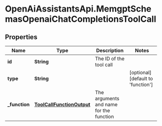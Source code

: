 # OpenAiAssistantsApi.MemgptSchemasOpenaiChatCompletionsToolCall

## Properties

Name | Type | Description | Notes
------------ | ------------- | ------------- | -------------
**id** | **String** | The ID of the tool call | 
**type** | **String** |  | [optional] [default to &#39;function&#39;]
**_function** | [**ToolCallFunctionOutput**](ToolCallFunctionOutput.md) | The arguments and name for the function | 


